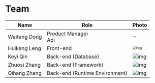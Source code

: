 # Team

| Name          | Role                            | Photo                                                        |
| ------------- | ------------------------------- | ------------------------------------------------------------ |
| Weifeng  Dong | Product  Manager<br />Api       | <img src="https://lh6.googleusercontent.com/6xvBjqXmuzbvuPtlKyu6_few_UFp_2yKTJA8hNeP7jJ0T2EaBqPmFsgceQuMDuJSPzHDxDwPbkTj1E3LriqM3KS7cBP-oJsA4kphxoHoPZNKZXS7z9vIwIojsjvma7oC6fLsLSf5" alt="img" style="zoom: 25%;" /> |
| Huikang  Leng | Front-end                       | <img src="https://lh4.googleusercontent.com/0gpuL5UJv23KxuQX0UC3WD96ZrEWgiU4xYPHxK-zhNewHeIQEYdt1sTtdcJa1HPm5euJfdTajJg2Q2HA0Zw_aqbmFPW0FNGfInUEdmkd-wlVFTZog7sFz1kdOvxan3Dk-XFvUwjT" alt="img" style="zoom: 67%;" /> |
| Keyi  Qin     | Back-end   (Database)           | ![img](https://lh3.googleusercontent.com/IQEW012xtb6Y8gKlWHbQQt-mjZH3XKKUBmDhzl9qFKLX4A1HDCXntoMIJvL40a7Ew1aKjc0-Vb8zcdZBJiFvgQZhr9R9X7jfO6M4NIgMLyjgFEZUBgNWVdH8fT8nVt8TKzp7aJtu) |
| Zhuosi  Zhang | Back-end  (Framework)           | ![img](https://lh3.googleusercontent.com/d8Qd9g_fvsZzith_zjyRjs_DGHmWGhmRBhbQ4f_RJePxcFImc7_Ee55-QwGHVgKEm8yuwWhy7JUSKAkZ1kejdJugMPLiDXbLmokaZHM3YdSWE-Fjoag_srrtJQilX-HokbqDmUMW) |
| Qihang  Zhang | Back-end  (Runtime Environment) | ![img](https://lh5.googleusercontent.com/G8XRPF_M_mCOGNSjFpg4S8WLcbQ67UE1005wZYFatGLzf8Fa1koKalZyE5ILUS1-YmwrZyj2UNXBM2kR1qcn298lPIaI36IP2OdI6C75i_VNNsQAUDLEJ-fgIeRa-B_W5ZwG246e) |